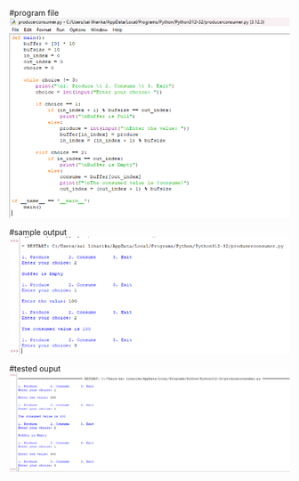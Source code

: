 #program file
![program file](exp10.png)

#sample output
![sample output](sampleoutput(2).png)

#tested ouput
![tested output](testedoutput(2).png)
